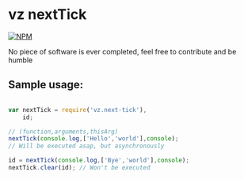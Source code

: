 # vz nextTick

[![NPM](https://nodei.co/npm/vz.next-tick.png?downloads=true)](https://nodei.co/npm/vz.next-tick/)

No piece of software is ever completed, feel free to contribute and be humble

## Sample usage:

```javascript

var nextTick = require('vz.next-tick'),
    id;

// (function,arguments,thisArg)
nextTick(console.log,['Hello','world'],console);
// Will be executed asap, but asynchronously

id = nextTick(console.log,['Bye','world'],console);
nextTick.clear(id); // Won't be executed

```

